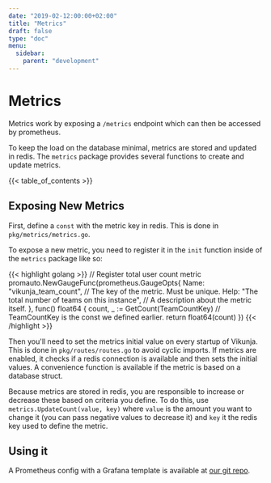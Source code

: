 ```yaml
---
date: "2019-02-12:00:00+02:00"
title: "Metrics"
draft: false
type: "doc"
menu:
  sidebar:
    parent: "development"
---
```


# Metrics

Metrics work by exposing a `/metrics` endpoint which can then be accessed by prometheus.

To keep the load on the database minimal, metrics are stored and updated in redis.
The `metrics` package provides several functions to create and update metrics.

{{< table_of_contents >}}

## Exposing New Metrics

First, define a `const` with the metric key in redis. This is done in `pkg/metrics/metrics.go`.

To expose a new metric, you need to register it in the `init` function inside of the `metrics` package like so:

{{< highlight golang >}}
// Register total user count metric
promauto.NewGaugeFunc(prometheus.GaugeOpts{
    Name: "vikunja_team_count", // The key of the metric. Must be unique.
    Help: "The total number of teams on this instance", // A description about the metric itself.
}, func() float64 {
    count, _ := GetCount(TeamCountKey) // TeamCountKey is the const we defined earlier.
    return float64(count)
})
{{< /highlight >}}

Then you'll need to set the metrics initial value on every startup of Vikunja.
This is done in `pkg/routes/routes.go` to avoid cyclic imports.
If metrics are enabled, it checks if a redis connection is available and then sets the initial values.
A convenience function is available if the metric is based on a database struct.

Because metrics are stored in redis, you are responsible to increase or decrease these based on criteria you define.
To do this, use `metrics.UpdateCount(value, key)` where `value` is the amount you want to change it (you can pass negative values to decrease it) and `key` it the redis key used to define the metric.

## Using it

A Prometheus config with a Grafana template is available at [our git repo](https://git.kolaente.de/vikunja/monitoring).
